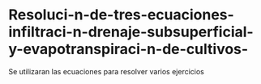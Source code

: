 # Resoluci-n-de-tres-ecuaciones-infiltraci-n-drenaje-subsuperficial-y-evapotranspiraci-n-de-cultivos-
Se utilizaran las ecuaciones para resolver varios ejercicios
